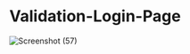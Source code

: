 # Validation-Login-Page
![Screenshot (57)](https://user-images.githubusercontent.com/62428157/195976556-e44b868d-3706-4326-a61c-3ba903d0b52f.png)

